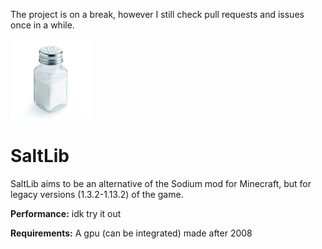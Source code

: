 The project is on a break, however I still check pull requests and issues once in a while.

![SaltLib](src/main/resources/assets/saltlib/icon.png)

# SaltLib
SaltLib aims to be an alternative of the Sodium mod for Minecraft, but for legacy versions (1.3.2-1.13.2) of the game.

**Performance:**
  idk try it out

**Requirements:**
  A gpu (can be integrated) made after 2008
